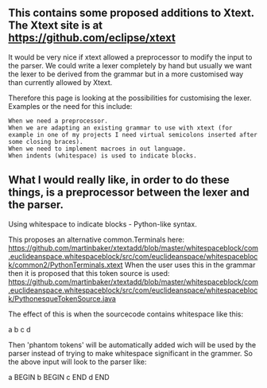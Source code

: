 This contains some proposed additions to Xtext.
The Xtext site is at https://github.com/eclipse/xtext
--------------------------------
It would be very nice if xtext allowed a preprocessor to modify the input to the parser. We could write a lexer completely by hand but usually we want the lexer to be derived from the grammar but in a more customised way than currently allowed by Xtext.

Therefore this page is looking at the possibilities for customising the lexer. Examples or the need for this include:

    When we need a preprocessor.
    When we are adapting an existing grammar to use with xtext (for example in one of my projects I need virtual semicolons inserted after some closing braces).
    When we need to implement macroes in out language.
    When indents (whitespace) is used to indicate blocks.

What I would really like, in order to do these things, is a preprocessor between the lexer and the parser.
----------------------------------
Using whitespace to indicate blocks - Python-like syntax.

This proposes an alternative common.Terminals here: https://github.com/martinbaker/xtextadd/blob/master/whitespaceblock/com.euclideanspace.whitespaceblock/src/com/euclideanspace/whitespaceblock/common2/PythonTerminals.xtext
When the user uses this in the grammar then it is proposed that this token source is used:
https://github.com/martinbaker/xtextadd/blob/master/whitespaceblock/com.euclideanspace.whitespaceblock/src/com/euclideanspace/whitespaceblock/PythonesqueTokenSource.java

The effect of this is when the sourcecode contains whitespace like this:

a
  b
    c
  d

Then 'phantom tokens' will be automatically added wich will be used by the parser instead of trying to make whitespace significant in the grammer. So the above input will look to the parser like:

a
  BEGIN b
    BEGIN c
  END d
END